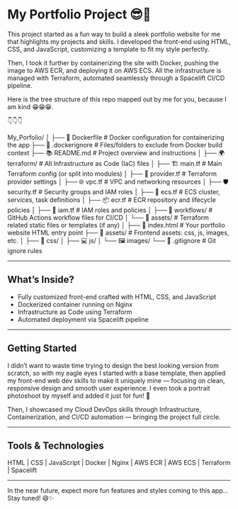 # My Portfolio Project 😎🚀

This project started as a fun way to build a sleek portfolio website for me that highlights my projects and skills. I developed the front-end using HTML, CSS, and JavaScript, customizing a template to fit my style perfectly.

Then, I took it further by containerizing the site with Docker, pushing the image to AWS ECR, and deploying it on AWS ECS. All the infrastructure is managed with Terraform, automated seamlessly through a Spacelift CI/CD pipeline.

Here is the tree structure of this repo mapped out by me for you, because I am kind 😁😁😁.

👇👇👇

My_Porfolio/
│
├── 🐳 Dockerfile # Docker configuration for containerizing the app
├── 🚫 .dockerignore # Files/folders to exclude from Docker build context
├── 📚 README.md # Project overview and instructions
│
├── 🌍 terraform/ # All Infrastructure as Code (IaC) files
│ ├── 🏗️ main.tf # Main Terraform config (or split into modules)
│ ├── 🔧 provider.tf # Terraform provider settings
│ ├── 🌐 vpc.tf # VPC and networking resources
│ ├── 🛡️ security.tf # Security groups and IAM roles
│ ├── 🚢 ecs.tf # ECS cluster, services, task definitions
│ ├── 📦 ecr.tf # ECR repository and lifecycle policies
│ ├── 🔐 iam.tf # IAM roles and policies
│ ├── 🔄 workflows/ # GitHub Actions workflow files for CI/CD
│ └── 📁 assets/ # Terraform related static files or templates (if any)
│
├── 🌟 index.html # Your portfolio website HTML entry point
├── 🎨 assets/ # Frontend assets: css, js, images, etc.
│ ├── 💅 css/
│ ├── 💻 js/
│ └── 🖼️ images/
└── 🚫 .gitignore # Git ignore rules


---

## What’s Inside?

- Fully customized front-end crafted with HTML, CSS, and JavaScript  
- Dockerized container running on Nginx  
- Infrastructure as Code using Terraform  
- Automated deployment via Spacelift pipeline  

---

## Getting Started

I didn’t want to waste time trying to design the best looking version from scratch, so with my eagle eyes I started with a base template, then applied my front-end web dev skills to make it uniquely mine — focusing on clean, responsive design and smooth user experience. I even took a portrait photoshoot by myself and added it just for fun! 🎉  

Then, I showcased my Cloud DevOps skills through Infrastructure, Containerization, and CI/CD automation — bringing the project full circle.  

---

## Tools & Technologies

HTML | CSS | JavaScript | Docker | Nginx | AWS ECR | AWS ECS | Terraform | Spacelift  

---

In the near future, expect more fun features and styles coming to this app... Stay tuned! 😄✨

